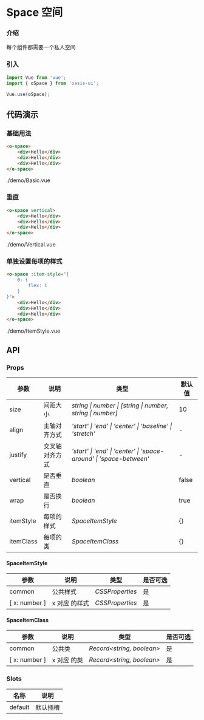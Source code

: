 # Space 空间

### 介绍

每个组件都需要一个私人空间

### 引入

```js
import Vue from 'vue';
import { oSpace } from 'oasis-ui';

Vue.use(oSpace);
```

## 代码演示

### 基础用法

```html
<o-space>
    <div>Hello</div>
    <div>Hello</div>
    <div>Hello</div>
</o-space>
```

<demo-code transform>./demo/Basic.vue</demo-code>

### 垂直

```html
<o-space vertical>
    <div>Hello</div>
    <div>Hello</div>
    <div>Hello</div>
</o-space>
```

<demo-code transform>./demo/Vertical.vue</demo-code>

### 单独设置每项的样式

```html
<o-space :item-style="{
    0: {
        flex: 1
    }
}">
    <div>Hello</div>
    <div>Hello</div>
    <div>Hello</div>
</o-space>
```

<demo-code transform>./demo/ItemStyle.vue</demo-code>

## API

### Props

| 参数          | 说明     | 类型     | 默认值    |
| ------------- | -------- | -------- | --------- |
| size          | 间距大小 | _string \| number \| [string \| number, string \| number]_ | 10 |
| align         | 主轴对齐方式 | _'start' \| 'end' \| 'center' \| 'baseline' \| 'stretch'_ | -         |
| justify         | 交叉轴对齐方式 | _'start' \| 'end' \| 'center' \| 'space-around' \| 'space-between'_ | -         |
| vertical      | 是否垂直 | _boolean_ | false |
| wrap | 是否换行 | _boolean_ | true |
| itemStyle | 每项的样式 | _SpaceItemStyle_ | {} |
| itemClass | 每项的类 | _SpaceItemClass_ | {} |

#### SpaceItemStyle
| 参数          | 说明     | 类型     | 是否可选    |
| ------------- | -------- | -------- | --------- |
| common          | 公共样式 | _CSSProperties_ | 是 |
| [ x: number ]   | x 对应 的样式 | _CSSProperties_ | 是 |

#### SpaceItemClass
| 参数          | 说明     | 类型     | 是否可选    |
| ------------- | -------- | -------- | --------- |
| common          | 公共类 | _Record<string, boolean>_ | 是 |
| [ x: number ]   | x 对应 的类 | _Record<string, boolean>_ | 是 |

### Slots

| 名称    | 说明     |
| ------- | -------- |
| default | 默认插槽 |
